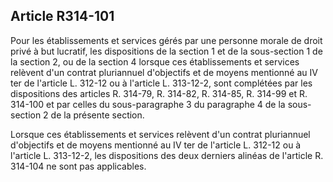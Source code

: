 ## Article R314-101

Pour les établissements et services gérés par une personne morale de droit privé à but lucratif, les
dispositions de la section 1 et de la sous-section 1 de la section 2, ou de la section 4 lorsque ces
établissements et services relèvent d'un contrat pluriannuel d'objectifs et de moyens mentionné au IV ter de
l'article L. 312-12 ou à l'article L. 313-12-2, sont complétées par les dispositions des articles R. 314-79, R.
314-82, R. 314-85, R. 314-99 et R. 314-100 et par celles du sous-paragraphe 3 du paragraphe 4 de la sous-
section 2 de la présente section.

Lorsque ces établissements et services relèvent d'un contrat pluriannuel d'objectifs et de moyens mentionné
au IV ter de l'article L. 312-12 ou à l'article L. 313-12-2, les dispositions des deux derniers alinéas de l'article
R. 314-104 ne sont pas applicables.

